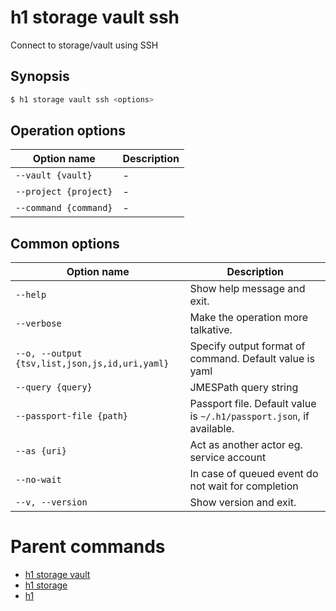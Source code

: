 
# h1 storage vault ssh

Connect to storage/vault using SSH

## Synopsis

```bash
$ h1 storage vault ssh <options>
```

## Operation options

| Option name               | Description |
| ------------------------- | ----------- |
| ```--vault {vault}```     | -           |
| ```--project {project}``` | -           |
| ```--command {command}``` | -           |

## Common options

| Option name                                        | Description                                                              |
| -------------------------------------------------- | ------------------------------------------------------------------------ |
| ```--help```                                       | Show help message and exit.                                              |
| ```--verbose```                                    | Make the operation more talkative.                                       |
| ```--o, --output {tsv,list,json,js,id,uri,yaml}``` | Specify output format of command. Default value is yaml                  |
| ```--query {query}```                              | JMESPath query string                                                    |
| ```--passport-file {path}```                       | Passport file. Default value is ```~/.h1/passport.json```, if available. |
| ```--as {uri}```                                   | Act as another actor eg. service account                                 |
| ```--no-wait```                                    | In case of queued event do not wait for completion                       |
| ```--v, --version```                               | Show version and exit.                                                   |

# Parent commands

* [h1 storage vault](./../README.md)
* [h1 storage](./../../README.md)
* [h1](./../../../README.md)
